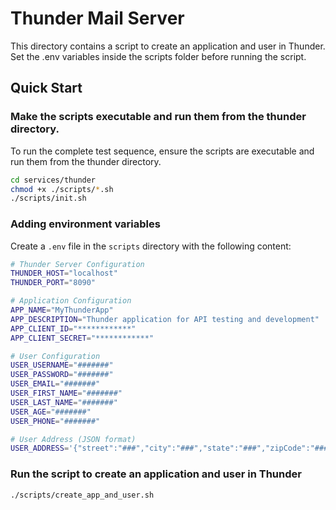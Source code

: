 # Thunder Mail Server

This directory contains a script to create an application and user in Thunder. Set the .env variables inside the scripts folder before running the script.

## Quick Start

### Make the scripts executable and run them from the thunder directory.
To run the complete test sequence, ensure the scripts are executable and run them from the thunder directory.

```bash
cd services/thunder
chmod +x ./scripts/*.sh
./scripts/init.sh
```

### Adding environment variables
Create a `.env` file in the `scripts` directory with the following content:

```bash
# Thunder Server Configuration
THUNDER_HOST="localhost"
THUNDER_PORT="8090"

# Application Configuration
APP_NAME="MyThunderApp"
APP_DESCRIPTION="Thunder application for API testing and development"
APP_CLIENT_ID="************"
APP_CLIENT_SECRET="************"

# User Configuration
USER_USERNAME="#######"
USER_PASSWORD="#######"
USER_EMAIL="#######"
USER_FIRST_NAME="#######"
USER_LAST_NAME="#######"
USER_AGE="#######"
USER_PHONE="#######"

# User Address (JSON format)
USER_ADDRESS='{"street":"###","city":"###","state":"###","zipCode":"###","country":"###"}'
```

### Run the script to create an application and user in Thunder
```bash
./scripts/create_app_and_user.sh
```